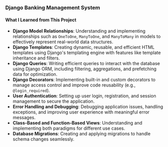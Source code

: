 ### Django Banking Management System

#### What I Learned from This Project
- **Django Model Relationships**: Understanding and implementing relationships such as `OneToOne`, `ManyToOne`, and `ManyToMany` in models to effectively represent real-world data structures.
- **Django Templates**: Creating dynamic, reusable, and efficient HTML templates using Django's templating engine with features like template inheritance and filters.
- **Django Queries**: Writing efficient queries to interact with the database using Django ORM, including filtering, aggregations, and prefetching data for optimization.
- **Django Decorators**: Implementing built-in and custom decorators to manage access control and improve code reusability (e.g., `@login_required`).
- **User Authentication**: Setting up user login, registration, and session management to secure the application.
- **Error Handling and Debugging**: Debugging application issues, handling exceptions, and improving user experience with meaningful error messages.
- **Class-Based and Function-Based Views**: Understanding and implementing both paradigms for different use cases.
- **Database Migrations**: Creating and applying migrations to handle schema changes seamlessly.